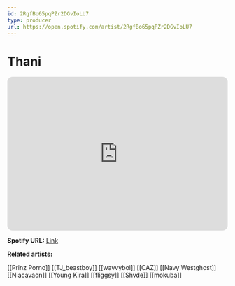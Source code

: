 ```yaml
---
id: 2RgfBo65pqPZr2DGvIoLU7
type: producer
url: https://open.spotify.com/artist/2RgfBo65pqPZr2DGvIoLU7
---
```

# Thani

<iframe style="border-radius:12px" src="https://open.spotify.com/embed/artist/2RgfBo65pqPZr2DGvIoLU7" width="100%" height="352" frameBorder="0" allowfullscreen="" allow="autoplay; clipboard-write; encrypted-media; fullscreen; picture-in-picture" loading="lazy"></iframe>

**Spotify URL:** [Link](https://open.spotify.com/artist/2RgfBo65pqPZr2DGvIoLU7)

**Related artists:**

[[Prinz Porno]]
[[TJ_beastboy]]
[[wavvyboi]]
[[CAZ]]
[[Navy Westghost]]
[[Niacavaon]]
[[Young Kira]]
[[fliggsy]]
[[Shvde]]
[[mokuba]]
